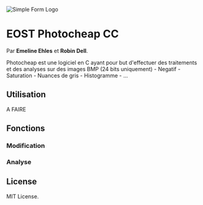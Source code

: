 ![Simple Form Logo](https://raw.githubusercontent.com/Rodd8/Photocheap/master/src/logo.png)

# EOST Photocheap CC
Par __Emeline Ehles__ et __Robin Dell__.

Photocheap est une logiciel en C ayant pour but d'effectuer des traitements et des analyses sur des images BMP (24 bits uniquement)
	- Negatif
	- Saturation
	- Nuances de gris
	- Histogramme
	- ...

## Utilisation

A FAIRE

## Fonctions
### Modification


### Analyse

## License

MIT License.